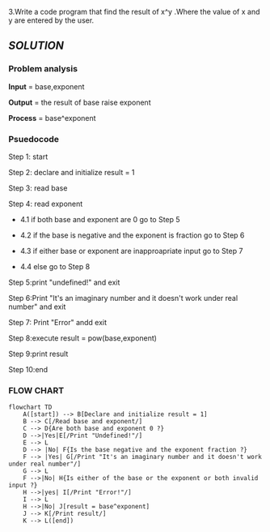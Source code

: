 3.Write a code program that find the result of x^y .Where the value of x and y are entered by the user.

## ***SOLUTION***

### **Problem analysis**

**Input** = base,exponent 

**Output** = the result of base raise exponent 

**Process** = base^exponent

### **Psuedocode**

Step 1: start

Step 2: declare and initialize  result = 1

Step 3: read base 

Step 4: read exponent

- 4.1 if both base and exponent are 0 go to Step 5
  
- 4.2 if the base is negative and the exponent is fraction go to Step 6
- 4.3 if either base or exponent are inapproapriate input go to Step 7
- 4.4 else go to Step 8
  
Step 5:print "undefined!" and exit

Step 6:Print "It's an imaginary number and it doesn't work under real number" and exit

Step 7: Print "Error" andd exit

Step 8:execute result =  pow(base,exponent)
  
Step 9:print result 

Step 10:end 

### **FLOW CHART**
``` mermaid
flowchart TD
    A([start]) --> B[Declare and initialize result = 1]
    B --> C[/Read base and exponent/]
    C --> D{Are both base and exponent 0 ?}
    D -->|Yes|E[/Print "Undefined!"/]
    E --> L
    D --> |No| F{Is the base negative and the exponent fraction ?}
    F --> |Yes| G[/Print "It's an imaginary number and it doesn't work under real number"/]
    G --> L
    F -->|No| H{Is either of the base or the exponent or both invalid input ?}
    H -->|yes| I[/Print "Error!"/]
    I --> L
    H -->|No| J[result = base^exponent]
    J --> K[/Print result/]
    K --> L([end])
```
